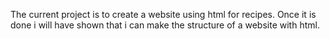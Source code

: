 The current project is to create a website using html for recipes.
Once it is done i will have shown that i can make the structure of 
a website with html.